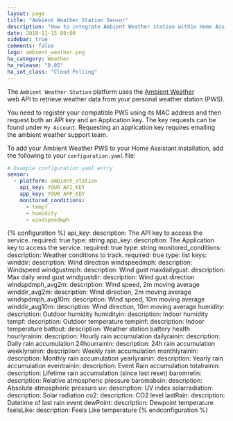 ```yaml
---
layout: page
title: "Ambient Weather Station Sensor"
description: "How to integrate Ambient Weather station within Home Assistant."
date: 2018-11-15 08:00
sidebar: true
comments: false
logo: ambient_weather.png
ha_category: Weather
ha_release: "0.85"
ha_iot_class: "Cloud Polling"
---
```


The `Ambient Weather Station` platform uses the [Ambient Weather](https://ambientweather.net)  
web API to retrieve weather data from your personal weather station (PWS).

You need to register your compatible PWS using its MAC address and then request both an API key and an Application key. The key requests can be found
under `My Account`.  Requesting an application key requires emailing the ambient weather support team.

To add your Ambient Weather PWS to your Home Assistant installation, add the following to your `configuration.yaml` file:

```yaml
# Example configuration.yaml entry
sensor:
  - platform: ambient_station
    api_key: YOUR_API_KEY
    app_key: YOUR_APP_KEY
    monitored_conditions:
      - tempf
      - humidity
      - windspeedmph
```

{% configuration %}
api_key:
  description: The API key to access the service.
  required: true
  type: string
app_key:
  description: The Application key to access the service.
  required: true
  type: string
monitored_conditions:
  description: Weather conditions to track.
  required: true
  type: list
  keys:
    winddir:
      description: Wind direction
    windspeedmph:
      description: Windspeed
    windgustmph:
      description: Wind gust
    maxdailygust:
      description: Max daily wind gust
    windgustdir:
      description: Wind gust direction
    windspdmph_avg2m:
      description: Wind speed, 2m moving average
    winddir_avg2m:
      description: Wind direction, 2m moving average
    windspdmph_avg10m:
      description: Wind speed, 10m moving average
    winddir_avg10m:
      description: Wind direction, 10m moving average 
    humidity:
      description:  Outdoor humidity
    humidityin:
      description: Indoor humidity
    tempf:
      description: Outdoor temperature 
    tempinf:
      description: Indoor temperature
    battout:
      description: Weather station battery health
    hourlyrainin:
      description: Hourly rain accumulation
    dailyrainin:
      description: Daily rain accumulation
    24hourrainin:
      description: 24h rain accumulation
    weeklyrainin:
      description: Weekly rain accumulation
    monthlyrainin:
      description: Monthly rain accumulation
    yearlyrainin:
      description: Yearly rain accumulation
    eventrainin:
      description: Event Rain accumulation
    totalrainin:
      description: Lifetime rain accumulation (since last reset)
    baromrelin:
      description: Relative atmospheric pressure
    baromabsin:
      description: Absolute atmospheric pressure
    uv:
      description: UV index
    solarradiation:
      description: Solar radiation 
    co2:
      description: CO2 level
    lastRain:
      description: Datetime of last rain event
    dewPoint:
      description: Dewpoint temperature 
    feelsLike:
      description: Feels Like temperature
{% endconfiguration %}
